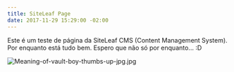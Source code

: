 ```yaml
---
title: SiteLeaf Page
date: 2017-11-29 15:29:00 -02:00
---
```


Este é um teste de página da SiteLeaf CMS (Content Management System).
Por enquanto está tudo bem.
Espero que não só por enquanto...
\:D

![Meaning-of-vault-boy-thumbs-up-jpg.jpg](/uploads/Meaning-of-vault-boy-thumbs-up-jpg.jpg)